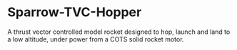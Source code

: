 # Sparrow-TVC-Hopper
A thrust vector controlled model rocket designed to hop, launch and land to a low altitude, under power from a COTS solid rocket motor. 

